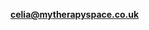 **[celia@mytherapyspace.co.uk](mailto:celia@mytherapyspace.co.uk "email me at celia@mytherapyspace.co.uk")**
